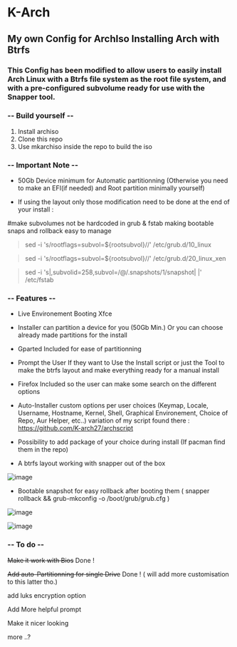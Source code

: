 # K-Arch

## My own Config for ArchIso Installing Arch with Btrfs

### This Config has been modified to allow users to easily install Arch Linux with a Btrfs file system as the root file system, and with a pre-configured subvolume ready for use with the Snapper tool.


### -- Build yourself --

1. Install archiso
2. Clone this repo
3. Use mkarchiso inside the repo to build the iso

### -- Important Note --

- 50Gb Device minimum for Automatic partitionning (Otherwise you need to make an EFI(if needed) and Root partition minimally yourself)

- If using the layout only those modification need to be done at the end of your install : 

#make subvolumes not be hardcoded in grub & fstab making bootable snaps and rollback easy to manage

>sed -i 's/rootflags=subvol=${rootsubvol}//' /etc/grub.d/10_linux

>sed -i 's/rootflags=subvol=${rootsubvol}//' /etc/grub.d/20_linux_xen

>sed -i 's|,subvolid=258,subvol=/@/.snapshots/1/snapshot| |' /etc/fstab


### -- Features --

- Live Environement Booting Xfce

- Installer can partition a device for you (50Gb Min.) Or you can choose already made partitions for the install

- Gparted Included for ease of partitionning

- Prompt the User If they want to Use the Install script or just the Tool to make the btrfs layout and make everything ready for a manual install

- Firefox Included so the user can make some search on the different options

- Auto-Installer custom options per user choices (Keymap, Locale, Username, Hostname, Kernel, Shell, Graphical Environement, Choice of Repo, Aur Helper, etc..)  variation of my script found there : https://github.com/K-arch27/archscript

- Possibility to add package of your choice during install (If pacman find them in the repo)

- A btrfs layout working with snapper out of the box

![image](https://user-images.githubusercontent.com/98610690/229260800-4bc7d45d-16f6-472e-81d8-92bae0d2e08b.png)



- Bootable snapshot for easy rollback after booting them ( snapper rollback && grub-mkconfig -o /boot/grub/grub.cfg )

![image](https://user-images.githubusercontent.com/98610690/229261491-301400e0-7d50-4367-854f-f6c55053f999.png)

![image](https://user-images.githubusercontent.com/98610690/229261473-8563a715-a87c-4350-8cb2-2bc03ca40819.png)



### -- To do --

~~Make it work with Bios~~ Done !

~~Add auto-Partitionning for single Drive~~ Done ! ( will add more customisation to this latter tho.)

add luks encryption option

Add More helpful prompt

Make it nicer looking

more ..?
